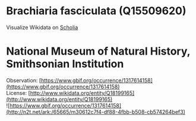 
Brachiaria fasciculata (Q15509620)
==================================
  
Visualize Wikidata on [Scholia](https://scholia.toolforge.org/taxon/Q15509620)
# National Museum of Natural History, Smithsonian Institution
  
Observation: [https://www.gbif.org/occurrence/1317614158](https://www.gbif.org/occurrence/1317614158)  
License: [http://www.wikidata.org/entity/Q18199165](http://www.wikidata.org/entity/Q18199165)  
![https://www.gbif.org/occurrence/1317614158](http://n2t.net/ark:/65665/m30612c7f4-df88-4fbb-b508-cb574264bef3)